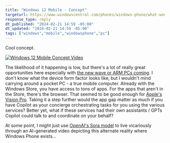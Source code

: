```yaml
---
title: "Windows 12 Mobile - Concept"
targeturl: https://www.windowscentral.com/phones/windows-phone/what-would-microsofts-windows-phone-look-like-in-2024-its-like-a-micro-pc-running-windows-12-in-your-pocket
response_type: reply
dt_published: "2024-02-21 14:59 -05:00"
dt_updated: "2024-02-21 14:59 -05:00"
tags: ["windows","mobile","windowsphone","pc"]
---
```


Cool concept. 

[![Windows 12 Mobile Concept Video](http://img.youtube.com/vi/XhwFp6lMOcQ/0.jpg)](https://www.youtube.com/watch?v=XhwFp6lMOcQ "Windows 12 Mobile Concept Video")

The likelihood of it happening is low, but there's a lot of really great opportunities here especially with [the new wave or ARM PCs coming](/posts/quick-thoughts-snapdragon-summit-2023). I don't know what the device form factor looks like, but I wouldn't mind carrying around a pocket PC - a true mobile computer. Already with the Windows Store, you have access to tons of apps. For the apps that aren't in the Store, there's the browser. That seemed to be good enough for [Apple's Vision Pro](/responses/vision-pros-most-important-app-safari). Taking it a step further would the app gap matter as much if you have Copilot as your concierge orchestrating tasks for you using the various services? Better yet, what if these services had their own assistants / GPTs Copilot could talk to and coordinate on your behalf?

At some point, I might just use [OpenAI's Sora model](/responses/openai-sora) to live vicariously through an AI-generated video depicting this alternate reality where Windows Phone exists...